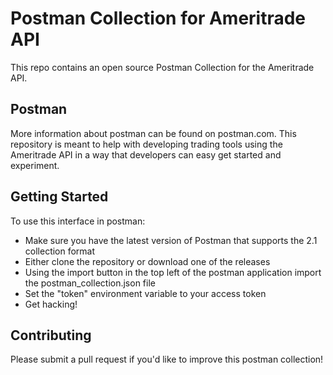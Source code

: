 # Postman Collection for Ameritrade API

This repo contains an open source Postman Collection for the Ameritrade API.

## Postman

More information about postman can be found on postman.com. This repository is
meant to help with developing trading tools using the Ameritrade API in a way
that developers can easy get started and experiment.

## Getting Started

To use this interface in postman:

* Make sure you have the latest version of Postman that supports the 2.1 collection format
* Either clone the repository or download one of the releases
* Using the import button in the top left of the postman application import the postman_collection.json file
* Set the "token" environment variable to your access token
* Get hacking!

## Contributing

Please submit a pull request if you'd like to improve this postman collection!
